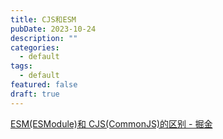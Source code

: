 ```yaml
---
title: CJS和ESM
pubDate: 2023-10-24
description: ""
categories:
  - default
tags:
  - default
featured: false
draft: true
---
```


[ESM(ESModule)和 CJS(CommonJS)的区别 - 掘金](https://juejin.cn/post/6974404976022192141)
